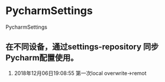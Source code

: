 # PycharmSettings
PycharmSettings

## 在不同设备，通过settings-repository 同步Pycharm配置使用。
1. 2018年12月06日19:08:55  第一次local overwrite→remot

